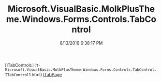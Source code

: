 ﻿---
title: Microsoft.VisualBasic.MolkPlusTheme.Windows.Forms.Controls.TabControl
date: 6/13/2016 6:38:17 PM
---

[ITabControl`1](T-Microsoft.VisualBasic.MolkPlusTheme.Windows.Forms.Controls.TabControl.ITabControl`1.html)
[ITabPage](T-Microsoft.VisualBasic.MolkPlusTheme.Windows.Forms.Controls.TabControl.ITabPage.html)
